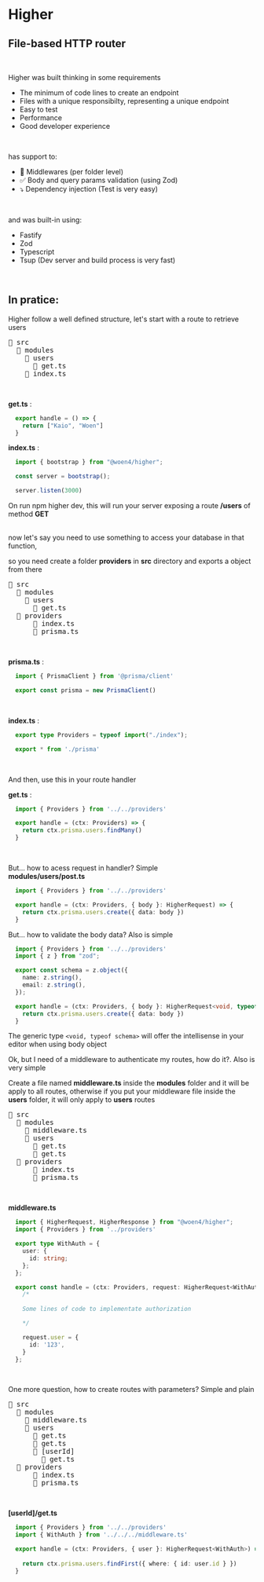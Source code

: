 # Higher
## File-based HTTP router
&nbsp;

Higher was built thinking in some requirements
- The minimum of code lines to create an endpoint
- Files with a unique responsibilty, representing a unique endpoint
- Easy to test
- Performance
- Good developer experience

&nbsp;

has support to:
- 🔄 Middlewares (per folder level)
- ✅ Body and query params validation (using Zod)
- ⤵ Dependency injection (Test is very easy)
  
&nbsp;

and was built-in using:
- Fastify
- Zod
- Typescript
- Tsup (Dev server and build process is very fast)

&nbsp;
## In pratice:

Higher follow a well defined structure, let's start with a route to retrieve users
<pre>
📁 src
  📁 modules
    📁 users
      📄 get.ts
    📄 index.ts
</pre>
<br/>

**get.ts** :

```typescript
  export handle = () => {
    return ["Kaio", "Woen"]
  }
```

**index.ts** :
```typescript
  import { bootstrap } from "@woen4/higher";

  const server = bootstrap();

  server.listen(3000)
```

On run npm higher dev, this will run your server exposing a route **/users** of method **GET**

<br/>
now let's say you need to use something to access your database in that function,

so you need create a folder **providers** in **src** directory and exports a object from there

<pre>
📁 src
  📁 modules
    📁 users
      📄 get.ts
  📁 providers
      📄 index.ts
      📄 prisma.ts
</pre>
<br/>

**prisma.ts** :

```typescript
  import { PrismaClient } from '@prisma/client'

  export const prisma = new PrismaClient()
```

<br/>

**index.ts** :

```typescript
  export type Providers = typeof import("./index");

  export * from './prisma'
```
<br/>

And then, use this in your route handler

**get.ts** :

```typescript
  import { Providers } from '../../providers'

  export handle = (ctx: Providers) => {
    return ctx.prisma.users.findMany()
  }
```
<br/>

But... how to acess request in handler? Simple
<br/>
**modules/users/post.ts**

```typescript
  import { Providers } from '../../providers'

  export handle = (ctx: Providers, { body }: HigherRequest) => {
    return ctx.prisma.users.create({ data: body })
  }
```

But... how to validate the body data? Also is simple

```typescript
  import { Providers } from '../../providers'
  import { z } from "zod";

  export const schema = z.object({
    name: z.string(),
    email: z.string(),
  });

  export handle = (ctx: Providers, { body }: HigherRequest<void, typeof schema>) => {
    return ctx.prisma.users.create({ data: body })
  }
```
The generic type ```<void, typeof schema>``` will offer the intellisense in your editor when using body object
<br />

Ok, but I need of a middleware to authenticate my routes, how do it?. Also is very simple
<br/>

Create a file named **middleware.ts** inside the **modules** folder and it will be apply to all routes, otherwise if you put your middleware file inside the **users** folder, it will only apply to **users** routes

<pre>
📁 src
  📁 modules
    📄 middleware.ts
    📁 users
      📄 get.ts
      📄 get.ts
  📁 providers
      📄 index.ts
      📄 prisma.ts
</pre>
<br/>

**middleware.ts**

```typescript
  import { HigherRequest, HigherResponse } from "@woen4/higher";
  import { Providers } from '../providers'

  export type WithAuth = {
    user: {
      id: string;
    };
  };

  export const handle = (ctx: Providers, request: HigherRequest<WithAuth>) => {
    /* 
    
    Some lines of code to implementate authorization

    */

    request.user = {
      id: '123',
    }
  };
```
<br />

One more question, how to create routes with parameters? Simple and plain

<pre>
📁 src
  📁 modules
    📄 middleware.ts
    📁 users
      📄 get.ts
      📄 get.ts
      📁 [userId]
        📄 get.ts
  📁 providers
      📄 index.ts
      📄 prisma.ts
</pre>
<br/>

**[userId]/get.ts**

```typescript
  import { Providers } from '../../providers'
  import { WithAuth } from '../../../middleware.ts'

  export handle = (ctx: Providers, { user }: HigherRequest<WithAuth>) => {
    
    return ctx.prisma.users.findFirst({ where: { id: user.id } })
  }
```